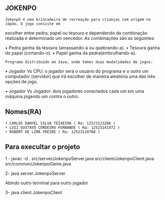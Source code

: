 ## JOKENPO

    Jokenpô é uma brincadeira de recreação para crianças com origem no Japão. O jogo consiste em

escolher entre pedra, papel ou tesoura e dependendo da combinação realizada é determinado um
vencedor. As combinações são as seguintes:

• Pedra ganha da tesoura (amassando-a ou quebrando-a).
• Tesoura ganha do papel (cortando-o).
• Papel ganha da pedra(embrulhando-a).

    Programa distribuído em Java, onde temos duas modalidades de jogos:

• Jogador Vs CPU: o jogador será o usuário do programa e o outro um computador (servidor)
que irá escolher de maneira aleatória uma das três opções de jogo.

• Jogador Vs Jogador: dois jogadores conectados cada um em uma máquina jogando um
contra o outro.

## Nomes(RA)

    • CARLOS DANYEL SILVA TEIXEIRA ( Ra: 12523123286 )
    • LUIZ GUSTAVO CORDEIRO FERNANDE ( Ra: 12523141472 )
    • ROBERT DE LIMA FREIRE ( Ra: 12523119760 )

## Para execultar o projeto

1 - javac -d . src/server/JokenpoServer.java src/client/JokenpoClient.java src/common/JokenpoGame.java

2- java server.JokenpoServer

Abindo outro terminal para outro jogador

3- java client.JokenpoClient
